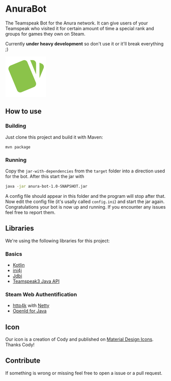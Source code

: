 # AnuraBot
The Teamspeak Bot for the Anura network. 
It can give users of your Teamspeak who visited it for certain amount of time a special rank 
and groups for games they own on Steam.

Currently **under heavy development** so don't use it or it'll break everything ;)

![Cards Icon](icon/cards@0.5.png) 

## How to use

### Building
Just clone this project and build it with Maven:
```
mvn package
```

### Running 
Copy the `jar-with-dependencies` from the `target` folder into a direction used for the bot.
After this start the jar with 
```bash
java -jar anura-bot-1.0-SNAPSHOT.jar
```
A config file should appear in this folder and the program will stop after that.
Now edit the config file (it's usally called `config.ini`) and start the jar again.
Congratulations your bot is now up and running.
If you encounter any issues feel free to report them.

## Libraries
We're using the following libraries for this project:
### Basics
* [Kotlin](https://kotlinlang.org)
* [ini4j](http://ini4j.sourceforge.net)
* [Jdbi](http://jdbi.org)
* [Teamspeak3 Java API](https://github.com/TheHolyWaffle/TeamSpeak-3-Java-API)
### Steam Web Authentification
* [http4k](https://www.http4k.org) with [Netty](http://netty.io)
* [OpenId for Java](https://github.com/jbufu/openid4java)

## Icon
Our icon is a creation of Cody and published on [Material Design Icons](https://materialdesignicons.com/icon/cards).
Thanks Cody!

## Contribute
If something is wrong or missing feel free to open a issue or a pull request. 